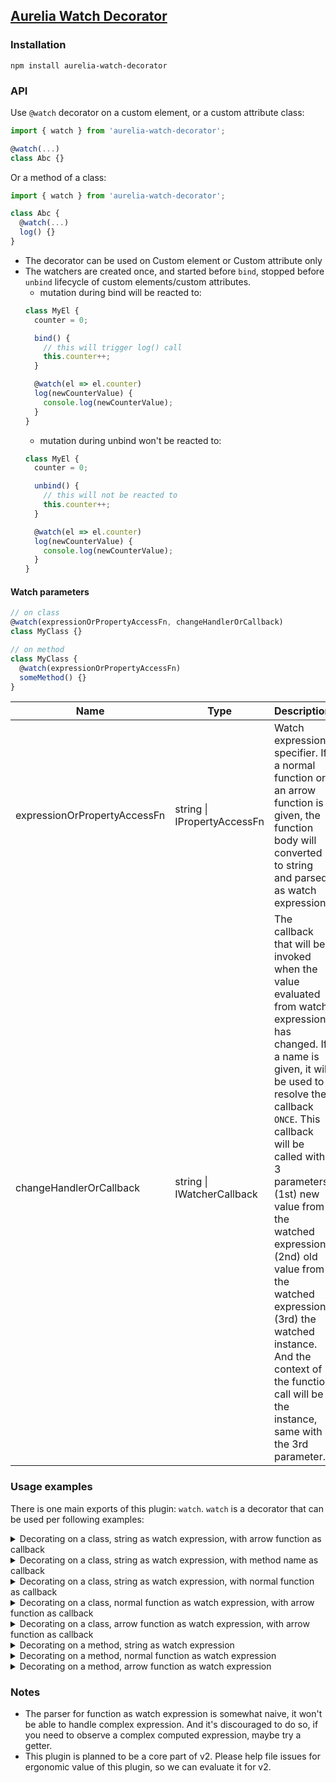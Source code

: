 ## [Aurelia Watch Decorator](https://github.com/bigopon/aurelia-watch-decorator)


### Installation

```shell
npm install aurelia-watch-decorator
```

### API

Use `@watch` decorator on a custom element, or a custom attribute class:
```ts
import { watch } from 'aurelia-watch-decorator';

@watch(...)
class Abc {}
```
Or a method of a class:
```ts
import { watch } from 'aurelia-watch-decorator';

class Abc {
  @watch(...)
  log() {}
}
```

- The decorator can be used on Custom element or Custom attribute only
- The watchers are created once, and started before `bind`, stopped before `unbind` lifecycle of custom elements/custom attributes.
  - mutation during bind will be reacted to:
  ```ts
  class MyEl {
    counter = 0;

    bind() {
      // this will trigger log() call
      this.counter++;
    }

    @watch(el => el.counter)
    log(newCounterValue) {
      console.log(newCounterValue);
    }
  }
  ```
  - mutation during unbind won't be reacted to:
  ```ts
  class MyEl {
    counter = 0;

    unbind() {
      // this will not be reacted to
      this.counter++;
    }

    @watch(el => el.counter)
    log(newCounterValue) {
      console.log(newCounterValue);
    }
  }
  ```

#### Watch parameters
```ts
// on class
@watch(expressionOrPropertyAccessFn, changeHandlerOrCallback)
class MyClass {}

// on method
class MyClass {
  @watch(expressionOrPropertyAccessFn)
  someMethod() {}
}
```

| Name | Type | Description |
|-|-|-|
| expressionOrPropertyAccessFn | string \| IPropertyAccessFn<T> | Watch expression specifier. If a normal function or an arrow function is given, the function body will converted to string and parsed as watch expression |
| changeHandlerOrCallback | string \| IWatcherCallback<T> | The callback that will be invoked when the value evaluated from watch expression has changed. If a name is given, it will be used to resolve the callback `ONCE`. This callback will be called with 3 parameters: (1st) new value from the watched expression. (2nd) old value from the watched expression (3rd) the watched instance. And the context of the function call will be the instance, same with the 3rd parameter. |

### Usage examples

There is one main exports of this plugin: `watch`. `watch` is a decorator that can be used per following examples:

<details>
<summary>Decorating on a class, string as watch expression, with arrow function as callback</summary>

```ts
@watch('counter', (newValue, oldValue, app) => app.log(newValue))
class App {

  counter = 0;

  log(whatToLog) {
    console.log(whatToLog);
  }
}
```
</details>

<details>
<summary>Decorating on a class, string as watch expression, with method name as callback</summary>

> ❗❗❗❗ method name will be used to resolve the function `ONCE`, which means changing method after the instance has been created will not be recognised.

```ts
@watch('counter', 'log')
class App {

  counter = 0;

  log(whatToLog) {
    console.log(whatToLog);
  }
}
```
</details>

<details>
<summary>Decorating on a class, string as watch expression, with normal function as callback</summary>

```ts
@watch('counter', function(newValue, oldValue, app) {
  app.log(newValue);
  // or use this, it will point to the instance of this class
  this.log(newValue);
})
class App {

  counter = 0;

  log(whatToLog) {
    console.log(whatToLog);
  }
}
```
</details>

<details>
<summary>Decorating on a class, normal function as watch expression, with arrow function as callback</summary>

```ts
@watch(function (abc) { return counter }, (newValue, oldValue, app) => app.log(newValue))
class App {

  counter = 0;

  log(whatToLog) {
    console.log(whatToLog);
  }
}
```
</details>

<details>
<summary>Decorating on a class, arrow function as watch expression, with arrow function as callback</summary>

```ts
@watch(abc => abc.counter, (newValue, oldValue, app) => app.log(newValue))
class App {

  counter = 0;

  log(whatToLog) {
    console.log(whatToLog);
  }
}
```
</details>

<details>
<summary>Decorating on a method, string as watch expression</summary>

```ts
class App {

  counter = 0;

  @watch('counter')
  log(whatToLog) {
    console.log(whatToLog);
  }
}
```
</details>

<details>
<summary>Decorating on a method, normal function as watch expression</summary>

```ts
class App {

  counter = 0;

  @watch(function(abc) { return abc.counter })
  log(whatToLog) {
    console.log(whatToLog);
  }
}
```
</details>

<details>
<summary>Decorating on a method, arrow function as watch expression</summary>

```ts
class App {

  counter = 0;

  @watch(abc => abc.counter)
  log(whatToLog) {
    console.log(whatToLog);
  }
}
```
</details>

### Notes

- The parser for function as watch expression is somewhat naive, it won't be able to handle complex expression. And it's discouraged to do so, if you need to observe a complex computed expression, maybe try a getter.
- This plugin is planned to be a core part of v2. Please help file issues for ergonomic value of this plugin, so we can evaluate it for v2.
